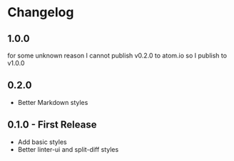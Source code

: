# Changelog

## 1.0.0

for some unknown reason I cannot publish v0.2.0 to atom.io so I publish to v1.0.0

## 0.2.0

* Better Markdown styles

## 0.1.0 - First Release

* Add basic styles
* Better linter-ui and split-diff styles
